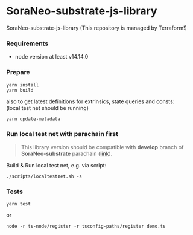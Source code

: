 # SoraNeo-substrate-js-library
SoraNeo-substrate-js-library (This repository is managed by Terraform!)

### Requirements
* node version at least v14.14.0

### Prepare
```
yarn install
yarn build
```
also to get latest definitions for extrinsics, state queries and consts:\
(local test net should be running)
```
yarn update-metadata
```

### Run local test net with parachain first

> This library version should be compatible with **develop** branch of **SoraNeo-substrate** parachain ([link](https://github.com/soramitsu/SoraNeo-substrate/tree/develop)).

Build & Run local test net, e.g. via script:
```
./scripts/localtestnet.sh -s
```

### Tests
```
yarn test
```
or
```
node -r ts-node/register -r tsconfig-paths/register demo.ts
```

